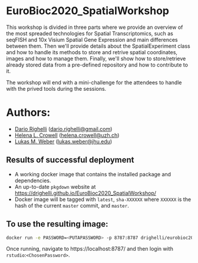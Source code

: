# EuroBioc2020_SpatialWorkshop

This workshop is divided in three parts where we provide an overview
of the most spreaded technologies for Spatial Transcriptomics, such as seqFISH
and 10x Visium Spatial Gene Expression and main differences between them.
Then we'll provide details about the SpatialExperiment class and how to handle
its methods to store and retrive spatial coordinates, images and how to manage them.
Finally, we'll show how to store/retrieve already stored data from a pre-defined
repository and how to contribute to it.

The workshop will end with a mini-challenge for the attendees to handle with the
prived tools during the sessions.

# Authors:
- [Dario Righelli](github.com/drighelli) (dario.righelli@gmail.com)
- [Helena L. Crowell](github.com/HelenaLC) (helena.crowell@uzh.ch)
- [Lukas M. Weber](github.com/lmweber) (lukas.weber@jhu.edu)



## Results of successful deployment

- A working docker image that contains the installed package and dependencies.
- An up-to-date `pkgdown` website at https://drighelli.github.io/EuroBioc2020_SpatialWorkshop/
- Docker image will be tagged with `latest`, `sha-XXXXXX` where `XXXXXX` is the hash of the current `master` commit, and `master`.

## To use the resulting image:

```sh
docker run -e PASSWORD=<PUTAPASSWORD> -p 8787:8787 drighelli/eurobioc2020spatialworkshop:latest
```
Once running, navigate to https://localhost:8787/ and then login with `rstudio`:`<ChosenPassword>`.
